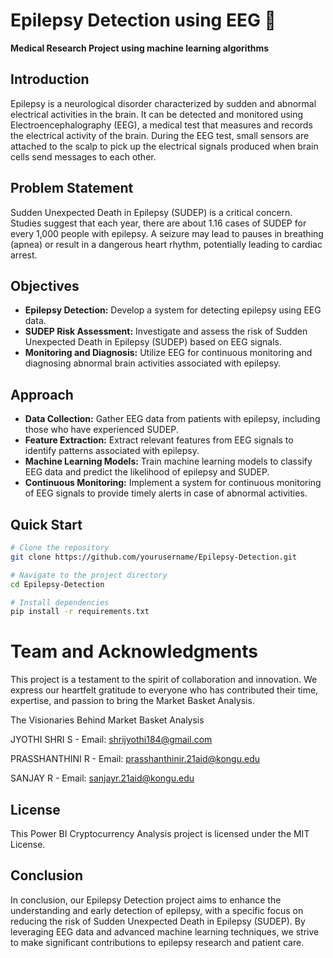 # Epilepsy Detection using EEG 🧠

**Medical Research Project using machine learning algorithms**

## Introduction
Epilepsy is a neurological disorder characterized by sudden and abnormal electrical activities in the brain. It can be detected and monitored using Electroencephalography (EEG), a medical test that measures and records the electrical activity of the brain. During the EEG test, small sensors are attached to the scalp to pick up the electrical signals produced when brain cells send messages to each other.

## Problem Statement
Sudden Unexpected Death in Epilepsy (SUDEP) is a critical concern. Studies suggest that each year, there are about 1.16 cases of SUDEP for every 1,000 people with epilepsy. A seizure may lead to pauses in breathing (apnea) or result in a dangerous heart rhythm, potentially leading to cardiac arrest.

## Objectives
- **Epilepsy Detection:** Develop a system for detecting epilepsy using EEG data.
- **SUDEP Risk Assessment:** Investigate and assess the risk of Sudden Unexpected Death in Epilepsy (SUDEP) based on EEG signals.
- **Monitoring and Diagnosis:** Utilize EEG for continuous monitoring and diagnosing abnormal brain activities associated with epilepsy.

## Approach
- **Data Collection:** Gather EEG data from patients with epilepsy, including those who have experienced SUDEP.
- **Feature Extraction:** Extract relevant features from EEG signals to identify patterns associated with epilepsy.
- **Machine Learning Models:** Train machine learning models to classify EEG data and predict the likelihood of epilepsy and SUDEP.
- **Continuous Monitoring:** Implement a system for continuous monitoring of EEG signals to provide timely alerts in case of abnormal activities.

## Quick Start
```bash
# Clone the repository
git clone https://github.com/yourusername/Epilepsy-Detection.git

# Navigate to the project directory
cd Epilepsy-Detection

# Install dependencies
pip install -r requirements.txt
```

# Team and Acknowledgments
This project is a testament to the spirit of collaboration and innovation. We express our heartfelt gratitude to everyone who has contributed their time, expertise, and passion to bring the Market Basket Analysis.

The Visionaries Behind Market Basket Analysis

JYOTHI SHRI S - Email: [shrijyothi184@gmail.com](mailto:shrijyothi184@gmail.com)

PRASSHANTHINI R - Email: [prasshanthinir.21aid@kongu.edu](mailto:prasshanthinir.21aid@kongu.edu)

SANJAY R - Email: [sanjayr.21aid@kongu.edu](mailto:sanjayr.21aid@kongu.edu)

## License
This Power BI Cryptocurrency Analysis project is licensed under the MIT License.

## Conclusion
In conclusion, our Epilepsy Detection project aims to enhance the understanding and early detection of epilepsy, with a specific focus on reducing the risk of Sudden Unexpected Death in Epilepsy (SUDEP). By leveraging EEG data and advanced machine learning techniques, we strive to make significant contributions to epilepsy research and patient care.
